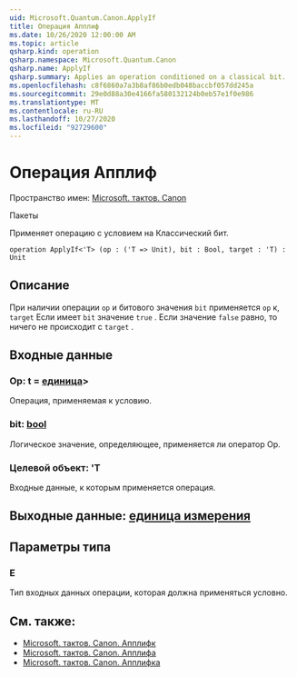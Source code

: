 ```yaml
---
uid: Microsoft.Quantum.Canon.ApplyIf
title: Операция Апплиф
ms.date: 10/26/2020 12:00:00 AM
ms.topic: article
qsharp.kind: operation
qsharp.namespace: Microsoft.Quantum.Canon
qsharp.name: ApplyIf
qsharp.summary: Applies an operation conditioned on a classical bit.
ms.openlocfilehash: c8f6860a7a3b8af86b0edb048baccbf057dd245a
ms.sourcegitcommit: 29e0d88a30e4166fa580132124b0eb57e1f0e986
ms.translationtype: MT
ms.contentlocale: ru-RU
ms.lasthandoff: 10/27/2020
ms.locfileid: "92729600"
---
```

# <a name="applyif-operation"></a>Операция Апплиф

Пространство имен: [Microsoft. тактов. Canon](xref:Microsoft.Quantum.Canon)

Пакеты [](https://nuget.org/packages/)


Применяет операцию с условием на Классический бит.

```qsharp
operation ApplyIf<'T> (op : ('T => Unit), bit : Bool, target : 'T) : Unit
```


## <a name="description"></a>Описание

При наличии операции `op` и битового значения `bit` применяется `op` к, `target` Если имеет `bit` значение `true` . Если значение `false` равно, то ничего не происходит с `target` .

## <a name="input"></a>Входные данные

### <a name="op--t--unit"></a>Op: t = [единица](xref:microsoft.quantum.lang-ref.unit)> 

Операция, применяемая к условию.


### <a name="bit--bool"></a>bit: [bool](xref:microsoft.quantum.lang-ref.bool)

Логическое значение, определяющее, применяется ли оператор Op.


### <a name="target--t"></a>Целевой объект: 'T

Входные данные, к которым применяется операция.



## <a name="output--unit"></a>Выходные данные: [единица измерения](xref:microsoft.quantum.lang-ref.unit)



## <a name="type-parameters"></a>Параметры типа

### <a name="t"></a>Е

Тип входных данных операции, которая должна применяться условно.

## <a name="see-also"></a>См. также:

- [Microsoft. тактов. Canon. Апплифк](xref:Microsoft.Quantum.Canon.ApplyIfC)
- [Microsoft. тактов. Canon. Апплифа](xref:Microsoft.Quantum.Canon.ApplyIfA)
- [Microsoft. тактов. Canon. Апплифка](xref:Microsoft.Quantum.Canon.ApplyIfCA)